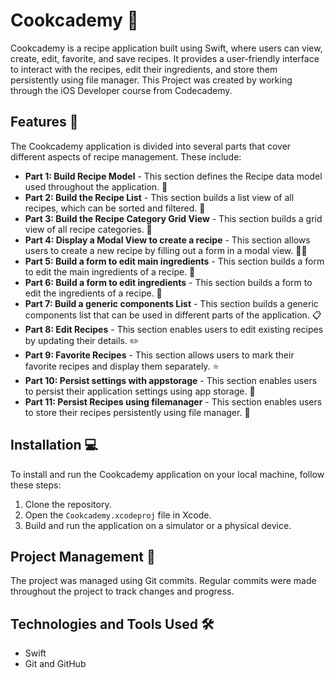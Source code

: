 # Cookcademy 🍳 

Cookcademy is a recipe application built using Swift, where users can view, create, edit, favorite, and save recipes. It provides a user-friendly interface to interact with the recipes, edit their ingredients, and store them persistently using file manager. This Project was created by working through the iOS Developer course from Codecademy.

## Features 🚀

The Cookcademy application is divided into several parts that cover different aspects of recipe management. These include:

- **Part 1: Build Recipe Model** - This section defines the Recipe data model used throughout the application. 🍴
- **Part 2: Build the Recipe List** - This section builds a list view of all recipes, which can be sorted and filtered. 📝
- **Part 3: Build the Recipe Category Grid View** - This section builds a grid view of all recipe categories. 🍲
- **Part 4: Display a Modal View to create a recipe** - This section allows users to create a new recipe by filling out a form in a modal view. 📝🆕
- **Part 5: Build a form to edit main ingredients** - This section builds a form to edit the main ingredients of a recipe. 🥦
- **Part 6: Build a form to edit ingredients** - This section builds a form to edit the ingredients of a recipe. 🥬
- **Part 7: Build a generic components List** - This section builds a generic components list that can be used in different parts of the application. 📋
- **Part 8: Edit Recipes** - This section enables users to edit existing recipes by updating their details. ✏️
- **Part 9: Favorite Recipes** - This section allows users to mark their favorite recipes and display them separately. ⭐️
- **Part 10: Persist settings with appstorage** - This section enables users to persist their application settings using app storage. 💾
- **Part 11: Persist Recipes using filemanager** - This section enables users to store their recipes persistently using file manager. 📁

## Installation 💻

To install and run the Cookcademy application on your local machine, follow these steps:

1. Clone the repository.
2. Open the `Cookcademy.xcodeproj` file in Xcode.
3. Build and run the application on a simulator or a physical device.

## Project Management 📅

The project was managed using Git commits. Regular commits were made throughout the project to track changes and progress. 

## Technologies and Tools Used 🛠️
* Swift
* Git and GitHub
